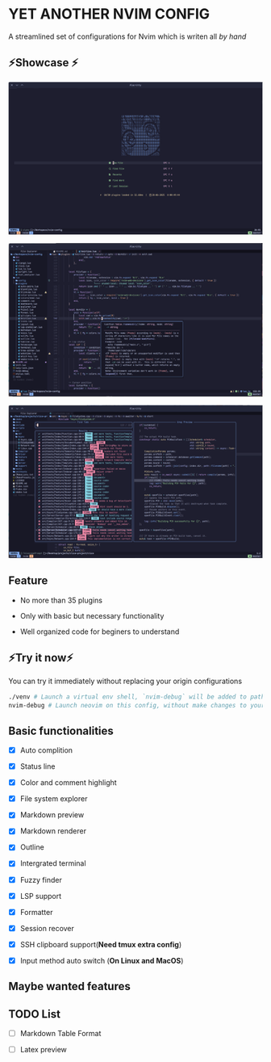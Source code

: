 # YET ANOTHER NVIM CONFIG

A streamlined set of configurations for Nvim which is writen all *by hand*

## ⚡Showcase ⚡

![Dashboard](./doc/img/Dashboard.png)

![Workspace](./doc/img/Workspace.png)

![Telescope](./doc/img/Telescope.png)

## Feature

- No more than 35 plugins

- Only with basic but necessary functionality

- Well organized code for beginers to understand

## ⚡Try it now⚡

You can try it immediately without replacing your origin configurations

```bash
./venv # Launch a virtual env shell, `nvim-debug` will be added to path automaticly
nvim-debug # Launch neovim on this config, without make changes to your ~/.local/share
```

## Basic functionalities

- [x] Auto complition

- [x] Status line

- [x] Color and comment highlight

- [x] File system explorer

- [x] Markdown preview

- [x] Markdown renderer

- [x] Outline

- [x] Intergrated terminal

- [x] Fuzzy finder

- [x] LSP support

- [x] Formatter

- [x] Session recover

- [x] SSH clipboard support(**Need tmux extra config**)

- [x] Input method auto switch (**On Linux and MacOS**)

## Maybe wanted features

## TODO List

- [ ] Markdown Table Format

- [ ] Latex preview
